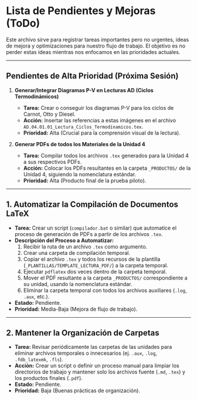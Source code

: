 # Lista de Pendientes y Mejoras (ToDo)

Este archivo sirve para registrar tareas importantes pero no urgentes, ideas de mejora y optimizaciones para nuestro flujo de trabajo. El objetivo es no perder estas ideas mientras nos enfocamos en las prioridades actuales.

---

## Pendientes de Alta Prioridad (Próxima Sesión)

1.  **Generar/Integrar Diagramas P-V en Lecturas AD (Ciclos Termodinámicos)**
    -   **Tarea:** Crear o conseguir los diagramas P-V para los ciclos de Carnot, Otto y Diesel.
    -   **Acción:** Insertar las referencias a estas imágenes en el archivo `AD.04.01.01_Lectura_Ciclos_Termodinamicos.tex`.
    -   **Prioridad:** Alta (Crucial para la comprensión visual de la lectura).

2.  **Generar PDFs de todos los Materiales de la Unidad 4**
    -   **Tarea:** Compilar todos los archivos `.tex` generados para la Unidad 4 a sus respectivos PDFs.
    -   **Acción:** Colocar los PDFs resultantes en la carpeta `_PRODUCTOS/` de la Unidad 4, siguiendo la nomenclatura estándar.
    -   **Prioridad:** Alta (Producto final de la prueba piloto).

---

## 1. Automatizar la Compilación de Documentos LaTeX

- **Tarea:** Crear un script (`compilador.bat` o similar) que automatice el proceso de generación de PDFs a partir de los archivos `.tex`.
- **Descripción del Proceso a Automatizar:**
    1.  Recibir la ruta de un archivo `.tex` como argumento.
    2.  Crear una carpeta de compilación temporal.
    3.  Copiar el archivo `.tex` y todos los recursos de la plantilla (`_PLANTILLAS/TEMPLATE_LECTURA_PDF/`) a la carpeta temporal.
    4.  Ejecutar `pdflatex` dos veces dentro de la carpeta temporal.
    5.  Mover el PDF resultante a la carpeta `_PRODUCTOS/` correspondiente a su unidad, usando la nomenclatura estándar.
    6.  Eliminar la carpeta temporal con todos los archivos auxiliares (`.log`, `.aux`, etc.).
- **Estado:** Pendiente.
- **Prioridad:** Media-Baja (Mejora de flujo de trabajo).

---

## 2. Mantener la Organización de Carpetas

- **Tarea:** Revisar periódicamente las carpetas de las unidades para eliminar archivos temporales o innecesarios (ej. `.aux`, `.log`, `.fdb_latexmk`, `.fls`).
- **Acción:** Crear un script o definir un proceso manual para limpiar los directorios de trabajo y mantener solo los archivos fuente (`.md`, `.tex`) y los productos finales (`.pdf`).
- **Estado:** Pendiente.
- **Prioridad:** Baja (Buenas prácticas de organización).